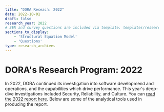 ```yaml
---
title: "DORA Reseach: 2022"
date: 2022-10-01
draft: false
research_year: 2022
# SEM and survey questions are included via template: templates/research_archives/single.html, if specified in front matter. The data for survey questions can be found at data/survey_questions.json
sections_to_display:
    - 'Structural Equation Model'
    - 'Questions'
type: research_archives
---
```


# DORA's Research Program: 2022
In 2022, DORA continued its investigation into software developmend and operations, and the capabilities which drive performance. This year's deep-dive investigations included Security, Reliability, and Culture. You can [read the 2022 report here](https://bit.ly/dora-sodr). Below are some of the analytical tools used in producing the report.
